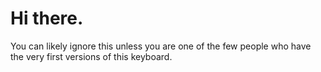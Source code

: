 
# Hi there.
You can likely ignore this unless you are one of the few people who have the very first versions of this keyboard.
